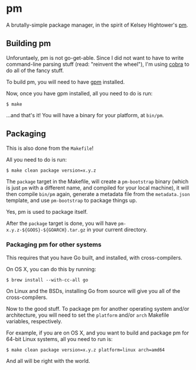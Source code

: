 # pm

A brutally-simple package manager, in the spirit of Kelsey Hightower's
[pm](https://github.com/kelseyhightower/pm).

## Building pm

Unforuntaely, pm is not go-get-able. Since I did not want to have to write
command-line parsing stuff (read: "reinvent the wheel"), I'm using
[cobra](https://github.com/spf13/cobra) to do all of the fancy stuff.

To build pm, you will need to have [gpm](https://github.com/pote/gpm)
installed.

Now, once you have gpm installed, all you need to do is run:

	$ make

...and that's it! You will have a binary for your platform, at `bin/pm`.

## Packaging

This is also done from the `Makefile`!

All you need to do is run:

	$ make clean package version=x.y.z

The `package` target in the Makefile, will create a `pm-bootstrap` binary
(which is just `pm` with a different name, and compiled for your local
machine), it will then compile `bin/pm` again, generate a metadata file from
the `metadata.json` template, and use `pm-bootstrap` to package things up.

Yes, pm is used to package itself.

After the `package` target is done, you will have
`pm-x.y.z-${GOOS}-${GOARCH}.tar.gz` in your current directory.

### Packaging pm for other systems

This requires that you have Go built, and installed, with cross-compilers.

On OS X, you can do this by running:

	$ brew install --with-cc-all go

On Linux and the BSDs, installing Go from source will give you all of the
cross-compilers.

Now to the good stuff. To package pm for another operating system and/or
architecture, you will need to set the `platform` and/or `arch` Makefile
variables, respectively.

For example, if you are on OS X, and you want to build and package pm for
64-bit Linux systems, all you need to run is:

	$ make clean package version=x.y.z platform=linux arch=amd64

And all will be right with the world.
